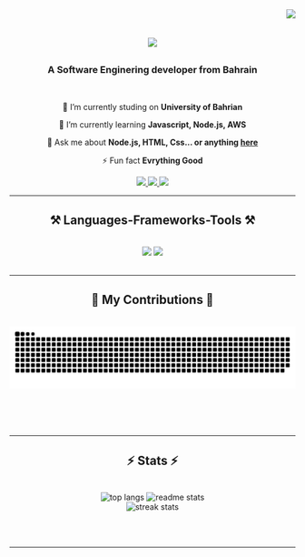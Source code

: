 <img align="right" src="https://visitor-badge.laobi.icu/badge?page_id=HaroonAlnhdi.HaroonAlnhdi" />

<h1 align="center">
    <img src="https://readme-typing-svg.herokuapp.com/?font=Righteous&size=35&center=true&vCenter=true&width=500&height=70&duration=4000&lines=Hi+There!+👋;+I'm+Pedro+Muniz!;" />
</h1>

<h3 align="center">A  Software Enginering developer from Bahrain</h3>

<br/>

<div align="center">
 
 🔭 I’m currently studing on **University of Bahrian**
 
 🌱 I’m currently learning **Javascript, Node.js, AWS**

💬 Ask me about **Node.js, HTML, Css... or anything [here](https://www.linkedin.com/in/haroon-al-nahdi-849048309/)**

⚡ Fun fact **Evrything Good**

 </div>
 
<div align="center"> 
  <a href="mailto:pedro.haroon1423@gmail.com">
    <img src="https://img.shields.io/badge/Gmail-333333?style=for-the-badge&logo=gmail&logoColor=red" />
  </a>
  <a href="https://linkedin.com/in/pedro-sales-muniz](https://www.linkedin.com/in/haroon-al-nahdi-849048309/" target="_blank">
    <img src="https://img.shields.io/badge/LinkedIn-0077B5?style=for-the-badge&logo=linkedin&logoColor=white" target="_blank" />
  </a>
  <a href="https://github.com/HaroonAlnhdi?tab=repositories" target="_blank">
     <img src="https://img.shields.io/badge/Portfolio-FF5722?style=for-the-badge&logo=todoist&logoColor=white" target="_blank" /> <!-- sqlite, safari, google-chrome are other good icon options -->
  </a>
</div>

 <hr/>
 
<h2 align="center">⚒️ Languages-Frameworks-Tools ⚒️</h2>
<br/>
<div align="center">
    <img src="https://skillicons.dev/icons?i=react,bootstrap,mui,html,css,vscode,github,figma,git" />
    <img src="https://skillicons.dev/icons?i=nodejs,python,javascript,express,firebase,mongodb,java,mysql" /><br>
</div>

<br/>
<hr/>

<div align="center">
  <h2>🐍 My Contributions 🐍</h2>
  <br>
  <img alt="snake eating my contributions" src="https://raw.githubusercontent.com/salesp07/salesp07/output/github-contribution-grid-snake.svg" />
  
  <br/><br/><br/>
</div>

<hr/>

<h2 align="center">⚡ Stats ⚡</h2>
<br>
<div align="center">
  <img width="390" src="https://github-readme-stats.vercel.app/api/top-langs/?username=HaroonAlnhdi&layout=compact&theme=react" alt="top langs" />
  <img width="390" src="https://github-readme-stats.vercel.app/api?username=HaroonAlnhdi&count_private=true&show_icons=true&theme=react&rank_icon=github&border_radius=10" alt="readme stats" />
  <br/>
  <img width="390" src="https://streak-stats.demolab.com?user=HaroonAlnhdi&theme=dark" alt="streak stats"/>
</div>

<br/><br/>
<hr/>
<br/>



<br/>
